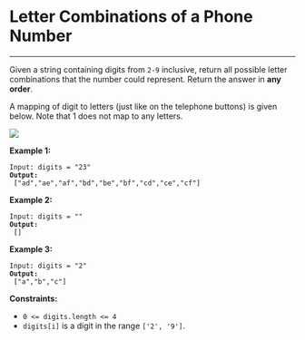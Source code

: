 # Letter Combinations of a Phone Number

***

Given a string containing digits from `2-9` inclusive, return all possible letter combinations that the number could represent. Return the answer in **any order**.

A mapping of digit to letters (just like on the telephone buttons) is given below. Note that 1 does not map to any letters.

![](https://upload.wikimedia.org/wikipedia/commons/thumb/7/73/Telephone-keypad2.svg/200px-Telephone-keypad2.svg.png)

&#x20;

**Example 1:**

<pre><code>Input: digits = "23"
<strong>Output:
</strong> ["ad","ae","af","bd","be","bf","cd","ce","cf"]</code></pre>

**Example 2:**

<pre><code>Input: digits = ""
<strong>Output:
</strong> []</code></pre>

**Example 3:**

<pre><code>Input: digits = "2"
<strong>Output:
</strong> ["a","b","c"]</code></pre>

&#x20;

**Constraints:**

* `0 <= digits.length <= 4`
* `digits[i]` is a digit in the range `['2', '9']`.
